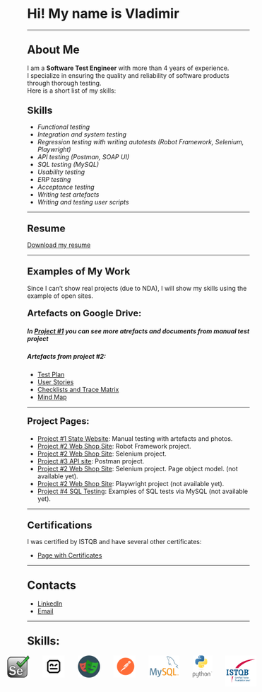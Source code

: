 # <span style="font-size: 30px;">Hi! My name is Vladimir</span>


---

## <span style="font-size: 25px;">About Me</span>
I am a <b>Software Test Engineer</b> with more than 4 years of experience.  
I specialize in ensuring the quality and reliability of software products through thorough testing.  
Here is a short list of my skills:

### <span style="font-size: 22px;">Skills</span>
- *Functional testing*
- *Integration and system testing*
- *Regression testing with writing autotests (Robot Framework, Selenium, Playwright)*
- *API testing (Postman, SOAP UI)*
- *SQL testing (MySQL)*
- *Usability testing*
- *ERP testing*
- *Acceptance testing*
- *Writing test artefacts*
- *Writing and testing user scripts*

---

### <span style="font-size: 22px;">Resume</span>
[Download my resume](CV_Lashin_Tester_eng.pdf) 

---

### <span style="font-size: 22px;">Examples of My Work</span>
Since I can’t show real projects (due to NDA), I will show my skills using the example of open sites.

#### <span style="font-size: 20px;">Artefacts on Google Drive:</span>

##### In [Project #1](https://github.com/vnlashin-tester/IND_project) you can see more atrefacts and documents from manual test project
##### Artefacts from project #2:
- <a href="https://docs.google.com/document/d/1mu7r23lQwvueH1c_ltrmVmpEzFx3lkqlwZ1kSe0A0x4/edit?usp=sharing" target="_blank">Test Plan</a>
- <a href="https://docs.google.com/spreadsheets/d/1f4Q8VN6Gufj0R72tmPBWx7tXoL7sAcTbXJKIx3ZEtRk/edit?usp=sharing" target="_blank">User Stories</a>
- <a href="https://docs.google.com/spreadsheets/d/1bLJAJp9h3iQc03_BMJ5PXBq2RVoE54kseyUYoxY_feQ/edit?usp=sharing" target="_blank">Checklists and Trace Matrix</a>
- <a href="https://vnlashin-tester.github.io/Mind_Map/markmap.html" target="_blank">Mind Map</a>
---
#### <span style="font-size: 20px;">Project Pages:</span>
- [Project #1 State Website](https://github.com/vnlashin-tester/IND_project): Manual testing with artefacts and photos. 
- [Project #2 Web Shop Site](https://github.com/vnlashin-tester/RFW_Polteq_WebShop_Lashin): Robot Framework project.
- [Project #2 Web Shop Site](https://github.com/vnlashin-tester/Selenium_Polteq_WebShop_Lashin): Selenium project.
- [Project #3 API site](https://github.com/vnlashin-tester/postman_portfolio): Postman project.
- [Project #2 Web Shop Site](https://vnlashin-tester.github.io/vnlashin-tester/under_construction.html): Selenium project. Page object model. (not available yet).
- [Project #2 Web Shop Site](https://vnlashin-tester.github.io/vnlashin-tester/under_construction.html): Playwright project (not available yet).
- [Project #4 SQL Testing](https://vnlashin-tester.github.io/vnlashin-tester/under_construction.html): Examples of SQL tests via MySQL (not available yet).

---

### <span style="font-size: 22px;">Certifications</span>
I was certified by ISTQB and have several other certificates:
- [Page with Certificates](https://github.com/vnlashin-tester/vnlashin-tester/blob/main/CERTIFICATES.md)

---

## <span style="font-size: 25px;">Contacts</span>
- [LinkedIn](https://www.linkedin.com/in/vnlashin)
- [Email](mailto:vnlashin@gmail.com)

---

## <span style="font-size: 25px;">Skills:</span>
<div style="display:flex; justify-content: center;">
  <img src="img/logo/selenium.svg" alt="Selenium Logo" width="50px" height="50px" style="margin-right: 30px;">
  <img src="img/logo/rfw.png" alt="Robot Framework Logo" width="50" height="50" style="margin-right: 30px;">
  <img src="img/logo/playwright.png" alt="Playwright Logo" width="50" height="50" style="margin-right: 30px;">
  <img src="img/logo/postman.svg" alt="Postman Logo" width="50" height="50" style="margin-right: 30px;">
  <img src="img/logo/mysql.png" alt="MySQL Logo" width="70" height="50" style="margin-right: 30px;">
  <img src="img/logo/python.svg" alt="Python Logo" width="50" height="50" style="margin-right: 30px;">
  <img src="img/logo/istqb.png" alt="ISTQB Logo" width="70" height="70" style="margin-right: 30px;">
</div>


